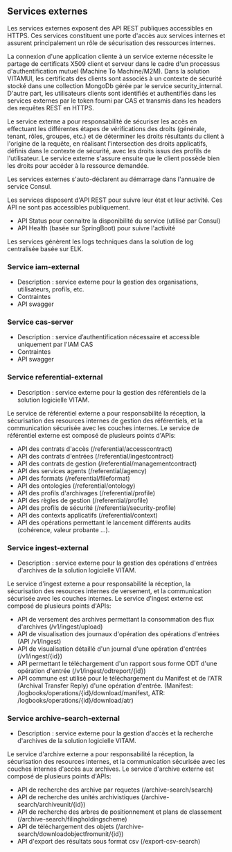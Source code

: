 
## Services externes

Les services externes exposent des API REST publiques accessibles en HTTPS. Ces services constituent une porte d'accès aux services internes et assurent principalement un rôle de sécurisation des ressources internes.  
 
 La connexion d'une application cliente à un service externe nécessite le partage de certificats X509 client et serveur dans le cadre d'un processus d'authentification mutuel (Machine To Machine/M2M). Dans la solution VITAMUI, les certificats des clients sont associés à un contexte de sécurité stocké dans une collection MongoDb gérée par le service security_internal. D'autre part, les utilisateurs clients sont identifiés et authentifiés dans les services externes par le token fourni par CAS et transmis dans les headers des requêtes REST en HTTPS.  
 
 Le service externe a pour responsabilité de sécuriser les accès en effectuant les différentes étapes de vérifications des droits (générale, tenant, rôles, groupes, etc.) et de déterminer les droits résultants du client à l'origine de la requête, en réalisant l'intersection des droits applicatifs, définis dans le contexte de sécurité, avec les droits issus des profils de l'utilisateur. Le service externe s'assure ensuite que le client possède bien les droits pour accéder à la ressource demandée.  

Les services externes s'auto-déclarent au démarrage dans l'annuaire de service Consul.  

Les services disposent d'API REST pour suivre leur état et leur activité. Ces API ne sont pas accessibles publiquement.  

* API Status pour connaitre la disponibilité du service (utilisé par Consul)
* API Health (basée sur SpringBoot) pour suivre l'activité

Les services génèrent les logs techniques dans la solution de log centralisée basée sur ELK. 

### Service iam-external

* Description : service externe pour la gestion des organisations, utilisateurs, profils, etc.
* Contraintes
* API swagger

### Service cas-server

* Description : service d’authentification nécessaire et accessible uniquement par l'IAM CAS
* Contraintes
* API swagger

### Service referential-external

* Description : service externe pour la gestion des référentiels de la solution logicielle VITAM.

Le service de référentiel externe a pour responsabilité la réception, la sécurisation des resources internes de gestion des référentiels, et la communication sécurisée avec les couches internes.
Le service de référentiel externe est composé de plusieurs points d'APIs:
 - API des contrats d'accès (/referential/accesscontract)
 - API des contrats d'entrées (/referential/ingestcontract)
 - API des contrats de gestion (/referential/managementcontract)
 - API des services agents (/referential/agency)
 - API des formats (/referential/fileformat)
 - API des ontologies (/referential/ontology)
 - API des profils d'archivages (/referential/profile)
 - API des règles de gestion (/referential/profile)
 - API des profils de sécurité (/referential/security-profile)
 - API des contexts applicatifs (/referential/context)
 - API des opérations permettant le lancement différents audits (cohérence, valeur probante ...).

### Service ingest-external

* Description : service externe pour la gestion des opérations d'entrées d'archives de la solution logicielle VITAM.

Le service d'ingest externe a pour responsabilité la réception, la sécurisation des resources internes de versement, et la communication sécurisée avec les couches internes.
Le service d'ingest externe est composé de plusieurs points d'APIs:
 - API de versement des archives permettant la consommation des flux d'archives (/v1/ingest/upload)
 - API de visualisation des journaux d'opération des opérations d'entrées (API /v1/ingest)
 - API de visualisation détaillé d'un journal d'une opération d'entrées (/v1/ingest/{id})
 - API permettant le téléchargement d'un rapport sous forme ODT d'une opération d'entrée (/v1/ingest/odtreport/{id})
 - API commune est utilisé pour le téléchargement du Manifest et de l'ATR (Archival Transfer Reply) d'une opération d'entrée. (Manifest: /logbooks/operations/{id}/download/manifest, ATR: /logbooks/operations/{id}/download/atr)

### Service archive-search-external

* Description : service externe pour la gestion d'accès et la recherche d'archives de la solution logicielle VITAM.

Le service d'archive externe a pour responsabilité la réception, la sécurisation des resources internes, et la communication sécurisée avec les couches internes d'accès aux archives.
Le service d'archive externe est composé de plusieurs points d'APIs:
 - API de recherche des archive par requetes (/archive-search/search)
 - API de recherche des unités archivistiques (/archive-search/archiveunit/{id})
 - API de recherche des arbres de positionnement et plans de classement (/archive-search/filingholdingscheme)
 - API de téléchargement des objets (/archive-search/downloadobjectfromunit/{id})
 - API d'export des résultats sous format csv (/export-csv-search)
